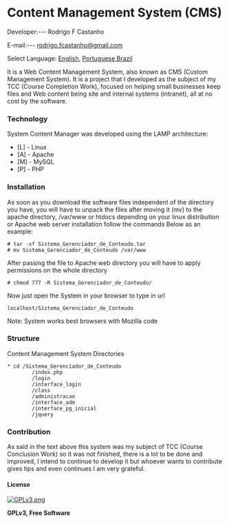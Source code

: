 ﻿# Content Management System (CMS)

Developer:---  Rodrigo F Castanho

E-mail:--- <rodrigo.fcastanho@gmail.com>

Select Language: [English](https://github.com/RodrigoCastanho/gerenciador-conteudo/blob/master/README-us.md), [Portuguese Brazil](https://github.com/RodrigoCastanho/gerenciador-conteudo)

It is a Web Content Management System, also known as CMS (Custom Management System). It is a project that I developed as the subject of my TCC (Course Completion Work), focused on helping small businesses keep files and Web content being site and internal systems (intranet), all at no cost by the software.

### Technology

System Content Manager was developed using the LAMP architecture:

* [L] - Linux
* [A] - Apache
* [M] - MySQL
* [P] - PHP

### Installation

As soon as you download the software files independent of the directory you have, you will have to unpack the files after moving it (mv) to the apache directory, /var/www or htdocs depending on your linux distribution or Apache web server installation follow the commands Below as an example:

```
# tar -xf Sistema_Gerenciador_de_Conteudo.tar
# mv Sistema_Gerenciador_de_Conteudo /var/www
```
After passing the file to Apache web directory you will have to apply permissions on the whole directory

```
# chmod 777 -R Sistema_Gerenciador_de_Conteudo/
```
Now just open the System in your browser to type in url
```
localhost/Sistema_Gerenciador_de_Conteudo
```
Note: System works best browsers with Mozilla code

### Structure 
Content Management System Directories
```
* cd /Sistema_Gerenciador_de_Conteudo
        /index.php 
        /login 
        /interface_login 
        /class 
        /administracao 
        /interface_adm
        /interface_pg_inicial
        /jquery
```
### Contribution

As said in the text above this system was my subject of TCC (Course Conclusion Work) so it was not finished, there is a lot to be done and improved, I intend to continue to develop it but whoever wants to contribute gives tips and even continues I am very grateful.

#### License

[![GPLv3.png](https://www.gnu.org/graphics/gplv3-127x51.png)](https://postimg.org/image/vwv5makfz/)

**GPLv3, Free Software**

[//]: # (These are reference links used in the body of this note and get stripped out when the markdown processor does its job. There is no need to format nicely because it shouldn't be seen. Thanks SO - http://stackoverflow.com/questions/4823468/store-comments-in-markdown-syntax)
